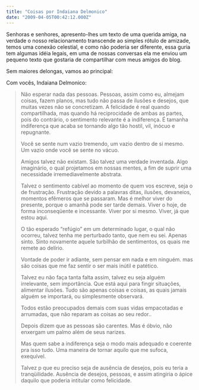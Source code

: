 ```yaml
---
title: "Coisas por Indaiana Delmonico"
date: "2009-04-05T00:42:12.000Z"
---
```


Senhoras e senhores, apresento-lhes um texto de uma querida amiga, na verdade o nosso relacionamento transcende ao simples rótulo de amizade, temos uma conexão celestial, e como não poderia ser diferente, essa guria tem algumas idéia legais, em uma de nossas conversas ela me enviou um pequeno texto que gostaria de compartilhar com meus amigos do blog.

Sem maiores delongas, vamos ao principal:

Com vocês, Indaiana Delmonico:

> Não esperar nada das pessoas. Pessoas, assim como eu, almejam coisas, fazem planos, mas tudo não passa de ilusões e desejos, que muitas vezes não se concretizam. A felicidade é real quando compartilhada, mas quando há reciprocidade de ambas as partes, pois do contrário, o sentimento relevante é a indiferença. É tamanha indiferença que acaba se tornando algo tão hostil, vil, inócuo e repugnante.
> 
> Você se sente num vazio tremendo, um vazio dentro de si mesmo. Um vazio onde você se sente no vácuo.
> 
> Amigos talvez não existam. São talvez uma verdade inventada. Algo imaginário, o qual projetamos em nossas mentes, a fim de suprir uma necessidade irremediavelmente abstrata.
> 
> Talvez o sentimento cabível ao momento de quem vos escreve, seja o de frustração. Frustração devido a palavras ditas, ilusões, devaneios, momentos efêmeros que se passaram. Mas é melhor viver do presente, porque o amanhã pode ser tarde demais. Viver o hoje, de forma inconseqüente e incessante. Viver por si mesmo. Viver, já que estou aqui.
> 
> O tão esperado “refúgio” em um determinado lugar, o qual não ocorreu, talvez tenha me perturbado tanto, que nem eu sei. Apenas sinto. Sinto novamente aquele turbilhão de sentimentos, os quais me remete ao delírio.
> 
> Vontade de poder ir adiante, sem pensar em nada e em ninguém. mas são coisas que me faz sentir o ser mais inútil e patético.
> 
> Talvez eu não faça tanta falta assim, talvez eu seja alguém irrelevante, sem importância. Que está aqui para fingir situações, alimentar ilusões. Tudo são apenas coisas e coisas, as quais jamais alguém se importará, ou simplesmente observará.
> 
> Todos estão preocupados demais com suas vidas empacotadas e arrumadas, que não reparam as coisas ao seu redor..
> 
> Depois dizem que as pessoas são carentes. Mas é óbvio, não enxergam um palmo além de seus narizes.
> 
> Mas quem sabe a indiferença seja o modo mais adequado e coerente pra isso tudo. Uma maneira de tornar aquilo que me sufoca, exequível.
> 
> Talvez p que eu preciso seja de ausência de desejos, pois eu teria a tranqüilidade. Ausência de desejos, pessoas, e assim atingiria o ápice daquilo que poderia intitular como felicidade.